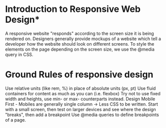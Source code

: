 # Introduction to Responsive Web Design*

A responsive website "responds" according to the screen size it is being rendered on.
Designers generally provide mockups of a website which tell a developer how the website should look on different screens.
To style the elements on the page depending on the screen size, we use the @media query in CSS.

# Ground Rules of responsive design

Use relative units (like rem, %) in place of absolute units (px, pt)
Use fluid containers for content as much as you can (i.e. flexbox)
Try not to use fixed width and heights, use min- or max- counterparts instead.
Design Mobile First - Mobiles are generally single column → Less CSS to be written.
Start with a small screen, then test on larger devices and see where the design "breaks", then add a breakpoint
Use @media queries to define breakpoints of a page.
